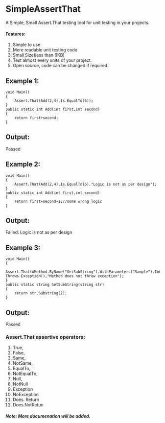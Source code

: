 # SimpleAssertThat
A Simple, Small Assert.That testing tool for unit testing in your projects.

#### Features:
1. Simple to use
2. More readable unit testing code
3. Small Size(less than 6KB)
4. Test almost every units of your project.
5. Open source, code can be changed if required.

## Example 1:
```
void Main()
{
	Assert.That(Add(2,4),Is.EqualTo(6));
}
public static int Add(int first,int second)
{
	return first+second;
}
```

## Output:
Passed


## Example 2:
```
void Main()
{
	Assert.That(Add(2,4),Is.EqualTo(6),"Logic is not as per design");
}
public static int Add(int first,int second)
{
	return first+second+1;//some wrong logic
}
```

## Output:
Failed: Logic is not as per design

## Example 3:
```
void Main()
{
	Assert.That(AMethod.ByName("GetSubString").WithParameters("Sample").InClass("MyName.Test"), Throws.Exception(),"Method does not throw exception");
}
public static string GetSubString(string str)
{
	return str.Substring(2);
}
```
## Output:
Passed

### Assert.That assertive operators:
1. True,
2. False,
3. Same,
4. NotSame,
5. EqualTo,
6. NotEqualTo,
7. Null,
8. NotNull
9. Exception
10. NoException
11. Does. Return
12. Does.NotRetun
 
##### Note: More documenation will be added.
